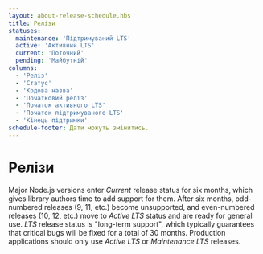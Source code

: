 ```yaml
---
layout: about-release-schedule.hbs
title: Релізи
statuses:
  maintenance: 'Підтримуваний LTS'
  active: 'Активний LTS'
  current: 'Поточний'
  pending: 'Майбутній'
columns:
  - 'Реліз'
  - 'Статус'
  - 'Кодова назва'
  - 'Початковий реліз'
  - 'Початок активного LTS'
  - 'Початок підтримуваного LTS'
  - 'Кінець підтримки'
schedule-footer: Дати можуть змінитись.
---
```


# Релізи

Major Node.js versions enter _Current_ release status for six months, which gives library authors time to add support for them. After six months, odd-numbered releases (9, 11, etc.) become unsupported, and even-numbered releases (10, 12, etc.) move to _Active LTS_ status and are ready for general use. _LTS_ release status is "long-term support", which typically guarantees that critical bugs will be fixed for a total of 30 months. Production applications should only use _Active LTS_ or _Maintenance LTS_ releases.
